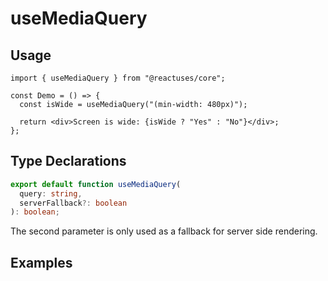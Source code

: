 # useMediaQuery

## Usage

```tsx
import { useMediaQuery } from "@reactuses/core";

const Demo = () => {
  const isWide = useMediaQuery("(min-width: 480px)");

  return <div>Screen is wide: {isWide ? "Yes" : "No"}</div>;
};
```

## Type Declarations

```ts
export default function useMediaQuery(
  query: string,
  serverFallback?: boolean
): boolean;
```

The second parameter is only used as a fallback for server side rendering.

## Examples
